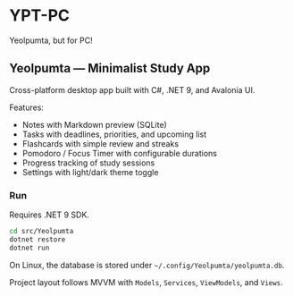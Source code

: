 # YPT-PC

Yeolpumta, but for PC!

## Yeolpumta — Minimalist Study App

Cross-platform desktop app built with C#, .NET 9, and Avalonia UI.

Features:

- Notes with Markdown preview (SQLite)
- Tasks with deadlines, priorities, and upcoming list
- Flashcards with simple review and streaks
- Pomodoro / Focus Timer with configurable durations
- Progress tracking of study sessions
- Settings with light/dark theme toggle

### Run

Requires .NET 9 SDK.

```bash
cd src/Yeolpumta
dotnet restore
dotnet run
```

On Linux, the database is stored under `~/.config/Yeolpumta/yeolpumta.db`.

Project layout follows MVVM with `Models`, `Services`, `ViewModels`, and `Views`.
